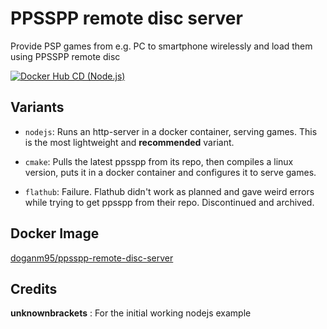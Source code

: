 # PPSSPP remote disc server

Provide PSP games from e.g. PC to smartphone wirelessly and load them using PPSSPP remote disc 

[![Docker Hub CD (Node.js)](https://github.com/DoganM95/PPSSPP-Remote-Disc-Server/actions/workflows/main.yml/badge.svg)](https://github.com/DoganM95/PPSSPP-Remote-Disc-Server/actions/workflows/main.yml)

## Variants

- `nodejs`: Runs an http-server in a docker container, serving games. This is the most lightweight and **recommended** variant.

- `cmake`: Pulls the latest ppsspp from its repo, then compiles a linux version, puts it in a docker container and configures it to serve games.  

- `flathub`: Failure. Flathub didn't work as planned and gave weird errors while trying to get ppsspp from their repo. Discontinued and archived.  

## Docker Image
[doganm95/ppsspp-remote-disc-server](https://hub.docker.com/r/doganm95/ppsspp-remote-disc-server)

## Credits

**unknownbrackets** : For the initial working nodejs example
